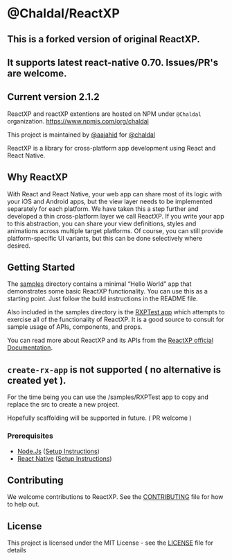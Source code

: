 # @Chaldal/ReactXP


## This is a forked version of original ReactXP. 
## It supports latest react-native 0.70. Issues/PR's are welcome.
## Current version 2.1.2

ReactXP and reactXP extentions are hosted on NPM under `@Chaldal` organization.
https://www.npmjs.com/org/chaldal

This project is maintained by [@aajahid](https://github.com/aajahid) for [@chaldal](https://github.com/chaldal)

ReactXP is a library for cross-platform app development using React and React Native.

## Why ReactXP
With React and React Native, your web app can share most of its logic with your iOS and Android apps, but the view layer needs to be implemented separately for each platform. We have taken this a step further and developed a thin cross-platform layer we call ReactXP. If you write your app to this abstraction, you can share your view definitions, styles and animations across multiple target platforms. Of course, you can still provide platform-specific UI variants, but this can be done selectively where desired.

## Getting Started
The [samples](/samples) directory contains a minimal “Hello World” app that demonstrates some basic ReactXP functionality. You can use this as a starting point. Just follow the build instructions in the README file.

Also included in the samples directory is the [RXPTest app](/samples/RXPTest) which attempts to exercise all of the functionality of ReactXP. It is a good source to consult for sample usage of APIs, components, and props.

You can read more about ReactXP and its APIs from the [ReactXP official Documentation](https://microsoft.github.io/reactxp/docs/getting-started.html).


## `create-rx-app` is not supported ( no alternative is created yet ).
For the time being you can use the /samples/RXPTest app to copy and replace the src to create a new project.

Hopefully scaffolding will be supported in future. ( PR welcome )


### Prerequisites
* [Node.Js](https://nodejs.org/) ([Setup Instructions](https://nodejs.org/en/download/package-manager/))
* [React Native](https://facebook.github.io/react-native/) ([Setup Instructions](https://facebook.github.io/react-native/docs/getting-started))

## Contributing

We welcome contributions to ReactXP. See the [CONTRIBUTING](./CONTRIBUTING.md) file for how to help out.

## License
This project is licensed under the MIT License - see the [LICENSE](LICENSE) file for details
